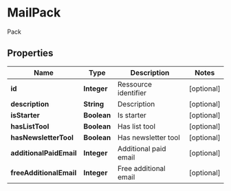 

# MailPack

Pack

## Properties

| Name | Type | Description | Notes |
|------------ | ------------- | ------------- | -------------|
|**id** | **Integer** | Ressource identifier   |  [optional] |
|**description** | **String** | Description   |  [optional] |
|**isStarter** | **Boolean** | Is starter   |  [optional] |
|**hasListTool** | **Boolean** | Has list tool   |  [optional] |
|**hasNewsletterTool** | **Boolean** | Has newsletter tool   |  [optional] |
|**additionalPaidEmail** | **Integer** | Additional paid email   |  [optional] |
|**freeAdditionalEmail** | **Integer** | Free additional email   |  [optional] |




